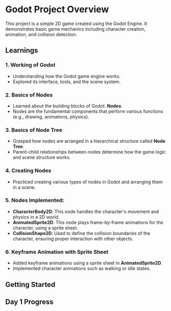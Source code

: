 # Godot Project Overview

This project is a simple 2D game created using the Godot Engine. It demonstrates basic game mechanics including character creation, animation, and collision detection.

## Learnings

### 1. Working of Godot
- Understanding how the Godot game engine works.
- Explored its interface, tools, and the scene system.

### 2. Basics of Nodes
- Learned about the building blocks of Godot: **Nodes**.
- Nodes are the fundamental components that perform various functions (e.g., drawing, animations, physics).

### 3. Basics of Node Tree
- Grasped how nodes are arranged in a hierarchical structure called **Node Tree**.
- Parent-child relationships between nodes determine how the game logic and scene structure works.

### 4. Creating Nodes
- Practiced creating various types of nodes in Godot and arranging them in a scene.

### 5. Nodes Implemented:
- **CharacterBody2D**: This node handles the character's movement and physics in a 2D world.
- **AnimatedSprite2D**: This node plays frame-by-frame animations for the character, using a sprite sheet.
- **CollisionShape2D**: Used to define the collision boundaries of the character, ensuring proper interaction with other objects.

### 6. Keyframe Animation with Sprite Sheet
- Added keyframe animations using a sprite sheet in **AnimatedSprite2D**.
- Implemented character animations such as walking or idle states.

## Getting Started

## Day 1 Progress